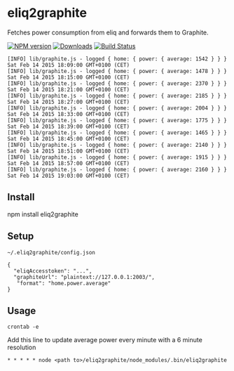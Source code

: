 # eliq2graphite
Fetches power consumption from eliq and forwards them to Graphite.

[![NPM version][npm-image]][npm-url] [![Downloads][downloads-image]][npm-url] [![Build Status][travis-image]][travis-url]

```
[INFO] lib/graphite.js - logged { home: { power: { average: 1542 } } } Sat Feb 14 2015 18:09:00 GMT+0100 (CET)
[INFO] lib/graphite.js - logged { home: { power: { average: 1478 } } } Sat Feb 14 2015 18:15:00 GMT+0100 (CET)
[INFO] lib/graphite.js - logged { home: { power: { average: 2370 } } } Sat Feb 14 2015 18:21:00 GMT+0100 (CET)
[INFO] lib/graphite.js - logged { home: { power: { average: 2185 } } } Sat Feb 14 2015 18:27:00 GMT+0100 (CET)
[INFO] lib/graphite.js - logged { home: { power: { average: 2004 } } } Sat Feb 14 2015 18:33:00 GMT+0100 (CET)
[INFO] lib/graphite.js - logged { home: { power: { average: 1775 } } } Sat Feb 14 2015 18:39:00 GMT+0100 (CET)
[INFO] lib/graphite.js - logged { home: { power: { average: 1465 } } } Sat Feb 14 2015 18:45:00 GMT+0100 (CET)
[INFO] lib/graphite.js - logged { home: { power: { average: 2140 } } } Sat Feb 14 2015 18:51:00 GMT+0100 (CET)
[INFO] lib/graphite.js - logged { home: { power: { average: 1915 } } } Sat Feb 14 2015 18:57:00 GMT+0100 (CET)
[INFO] lib/graphite.js - logged { home: { power: { average: 2160 } } } Sat Feb 14 2015 19:03:00 GMT+0100 (CET)
```

## Install
npm install eliq2graphite

## Setup

``~/.eliq2graphite/config.json``

```
{
  "eliqAccesstoken": "...",
  "graphiteUrl": "plaintext://127.0.0.1:2003/",
   "format": "home.power.average"
}
```

## Usage

```
crontab -e
```

Add this line to update average power every minute with a 6 minute resolution
```
* * * * * node <path to>/eliq2graphite/node_modules/.bin/eliq2graphite
```

[npm-url]: https://npmjs.org/package/eliq2graphite
[downloads-image]: http://img.shields.io/npm/dm/eliq2graphite.svg
[npm-image]: http://img.shields.io/npm/v/eliq2graphite.svg
[travis-url]: https://travis-ci.org/ashpool/eliq2graphite
[travis-image]: http://img.shields.io/travis/ashpool/eliq2graphite.svg

